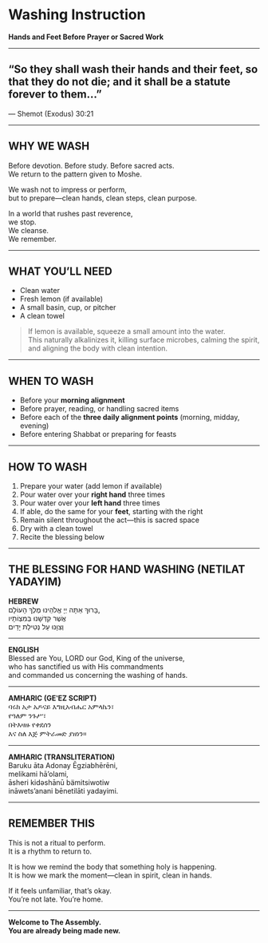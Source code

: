 # Washing Instruction  
**Hands and Feet Before Prayer or Sacred Work**

---

## “So they shall wash their hands and their feet, so that they do not die; and it shall be a statute forever to them...”  
— Shemot (Exodus) 30:21

---

## WHY WE WASH

Before devotion. Before study. Before sacred acts.  
We return to the pattern given to Moshe.

We wash not to impress or perform,  
but to prepare—clean hands, clean steps, clean purpose.

In a world that rushes past reverence,  
we stop.  
We cleanse.  
We remember.

---

## WHAT YOU’LL NEED

- Clean water  
- Fresh lemon (if available)  
- A small basin, cup, or pitcher  
- A clean towel

> If lemon is available, squeeze a small amount into the water.  
> This naturally alkalinizes it, killing surface microbes, calming the spirit, and aligning the body with clean intention.

---

## WHEN TO WASH

- Before your **morning alignment**  
- Before prayer, reading, or handling sacred items  
- Before each of the **three daily alignment points** (morning, midday, evening)  
- Before entering Shabbat or preparing for feasts

---

## HOW TO WASH

1. Prepare your water (add lemon if available)  
2. Pour water over your **right hand** three times  
3. Pour water over your **left hand** three times  
4. If able, do the same for your **feet**, starting with the right  
5. Remain silent throughout the act—this is sacred space  
6. Dry with a clean towel  
7. Recite the blessing below

---

## THE BLESSING FOR HAND WASHING (NETILAT YADAYIM)

**HEBREW**  
בָּרוּךְ אַתָּה יְיָ אֱלֹהֵינוּ מֶלֶךְ הָעוֹלָם,  
אֲשֶׁר קִדְּשָׁנוּ בְּמִצְוֹתָיו  
וְצִוָּנוּ עַל נְטִילַת יָדַיִם

---

**ENGLISH**  
Blessed are You, LORD our God, King of the universe,  
who has sanctified us with His commandments  
and commanded us concerning the washing of hands.

---

**AMHARIC (GEʽEZ SCRIPT)**  
ባሩክ አታ አዶናይ እግዚአብሔር አምላኬን፣  
የዓለም ንጉሥ፣  
በትእዛዙ የቀደሰን  
እና ስለ እጅ ምትራመድ ያዘነን።

---

**AMHARIC (TRANSLITERATION)**  
Baruku āta Adonay Ēgziabhērēni,  
melikami hā’olami,  
āsheri kidəshānū bämitsiwotiw  
ināwets’anani bēnetilāti yadayimi.

---

## REMEMBER THIS

This is not a ritual to perform.  
It is a rhythm to return to.

It is how we remind the body that something holy is happening.  
It is how we mark the moment—clean in spirit, clean in hands.

If it feels unfamiliar, that’s okay.  
You’re not late. You’re home.

---

**Welcome to The Assembly.  
You are already being made new.**
